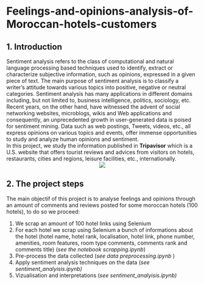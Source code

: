 # Feelings-and-opinions-analysis-of-Moroccan-hotels-customers
<h2>1. Introduction</h2>
Sentiment analysis refers to the class of computational and natural language processing based techniques used to identify, extract or characterize subjective information, such as opinions, expressed in a given piece of text. The main purpose of sentiment analysis is to classify a writer’s attitude towards various topics into positive, negative or neutral categories. Sentiment analysis has many applications in different domains including, but not limited to, business intelligence, politics, sociology, etc. Recent years, on the other hand, have witnessed the advent of social networking websites, microblogs, wikis and Web applications and consequently, an unprecedented growth in user-generated data is poised for sentiment mining. Data such as web postings, Tweets, videos, etc., all express opinions on various topics and events, offer immense opportunities to study and analyze human opinions and sentiment.<br> In this project, we study the information published in <b>Tripavisor</b> which is a U.S. website that offers tourist reviews and advices from visitors on hotels, restaurants, cities and regions, leisure facilities, etc., internationally.
<center><image src="screenshot.png"></image></center>

<h2>2. The project steps</h2>
The main objectif of this project is to analyse feelings and opinions through an amount of comments and reviews posted for some moroccan hotels (100 hotels), to do so we proceed:
<ol>
<li>We scrap an amount of 100 hotel links using Selenium</li>
<li>For each hotel we scrap using Selenium a bunch of informations about the hotel (hotel name, hotel rank, localisation,	hotel link, phone number,	amenities,	room features,	room type	comments, comments rank and comments title) (<i>see the notebook scrapping.ipynb</i>)</li>

<li>Pre-process the data collected (<i>see data preprocessing.ipynb </i>)</li>
<li>Apply sentiment analysis techniques on the data (<i>see sentiment_analyisis.ipynb)</i></li>
<li>Vizualisation and interpretations (<i>see sentiment_analyisis.ipynb)</li>
</ol>

